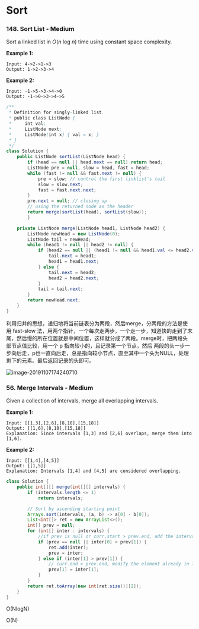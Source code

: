 # Sort

### 148. Sort List - Medium

Sort a linked list in *O*(*n* log *n*) time using constant space complexity.

**Example 1:**

```
Input: 4->2->1->3
Output: 1->2->3->4
```

**Example 2:**

```
Input: -1->5->3->4->0
Output: -1->0->3->4->5
```

```java
/**
 * Definition for singly-linked list.
 * public class ListNode {
 *     int val;
 *     ListNode next;
 *     ListNode(int x) { val = x; }
 * }
 */
class Solution {
    public ListNode sortList(ListNode head) {
        if (head == null || head.next == null) return head;
        ListNode pre = null, slow = head, fast = head;
        while (fast != null && fast.next != null) {
            pre = slow; // control the first linklist's tail
            slow = slow.next;
            fast = fast.next.next;
        }
        pre.next = null; // closing up
        // using the returned node as the header
        return merge(sortList(head), sortList(slow));
        }

    private ListNode merge(ListNode head1, ListNode head2) {
        ListNode newHead = new ListNode(0);
        ListNode tail = newHead;
        while (head1 != null || head2 != null) {
            if (head2 == null || (head1 != null && head1.val <= head2.val)) {
                tail.next = head1;
                head1 = head1.next;
            } else {
                tail.next = head2;
                head2 = head2.next;
            }
            tail = tail.next;
        }
        return newHead.next;
    }
}
```

 利用归并的思想，递归地将当前链表分为两段，然后merge，分两段的方法是使用 fast-slow  法，用两个指针，一个每次走两步，一个走一步，知道快的走到了末尾，然后慢的所在位置就是中间位置，这样就分成了两段。merge时，把两段头部节点值比较，用一个 p 指向较小的，且记录第一个节点，然后  两段的头一步一步向后走，p也一直向后走，总是指向较小节点，直至其中一个头为NULL，处理剩下的元素。最后返回记录的头即可。 

![image-20191107174240710](C:\Users\73995\AppData\Roaming\Typora\typora-user-images\image-20191107174240710.png)



### 56. Merge Intervals - Medium 

Given a collection of intervals, merge all overlapping intervals.

**Example 1:**

```
Input: [[1,3],[2,6],[8,10],[15,18]]
Output: [[1,6],[8,10],[15,18]]
Explanation: Since intervals [1,3] and [2,6] overlaps, merge them into [1,6].
```

**Example 2:**

```
Input: [[1,4],[4,5]]
Output: [[1,5]]
Explanation: Intervals [1,4] and [4,5] are considered overlapping.
```

```java
class Solution {
    public int[][] merge(int[][] intervals) {
        if (intervals.length <= 1)
			return intervals;

		// Sort by ascending starting point
		Arrays.sort(intervals, (a, b) -> a[0] - b[0]);
        List<int[]> ret = new ArrayList<>();
        int[] prev = null;
        for (int[] inter : intervals) {
            //if prev is null or curr.start > prev.end, add the interval
            if (prev == null || inter[0] > prev[1]) {
                ret.add(inter);
                prev = inter;
            } else if (inter[1] > prev[1]) {
                // curr.end > prev.end, modify the element already in list
                prev[1] = inter[1];
            }
        }
        return ret.toArray(new int[ret.size()][2]);
    }
}
```

O(NlogN)

O(N)